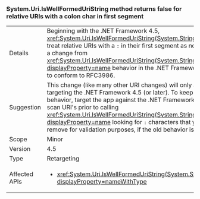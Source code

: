 ### System.Uri.IsWellFormedUriString method returns false for relative URIs with a colon char in first segment

|   |   |
|---|---|
|Details|Beginning with the .NET Framework 4.5, <xref:System.Uri.IsWellFormedUriString(System.String,System.UriKind)> will treat relative URIs with a <code>:</code> in their first segment as not well formed. This is a change from <xref:System.Uri.IsWellFormedUriString(System.String,System.UriKind)?displayProperty=name> behavior in the .NET Framework 4.0 that was made to conform to RFC3986.|
|Suggestion|This change (like many other URI changes) will only affect applications targeting the .NET Framework 4.5 (or later). To keep using the old behavior, target the app against the .NET Framework 4.0. Alternatively, scan URI's prior to calling <xref:System.Uri.IsWellFormedUriString(System.String,System.UriKind)?displayProperty=name> looking for <code>:</code> characters that you may want to remove for validation purposes, if the old behavior is desirable.|
|Scope|Minor|
|Version|4.5|
|Type|Retargeting|
|Affected APIs|<ul><li><xref:System.Uri.IsWellFormedUriString(System.String,System.UriKind)?displayProperty=nameWithType></li></ul>|

